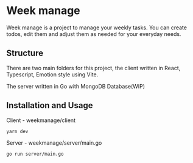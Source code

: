 # Week manage
Week manage is a project to manage your weekly tasks.
You can create todos, edit them and adjust them as needed for your everyday needs.

## Structure
There are two main folders for this project, the client written in React, Typescript, Emotion style using Vite.

The server written in Go with MongoDB Database(WIP)

## Installation and Usage

Client - weekmanage/client

```bash
yarn dev
```

Server - weekmanage/server/main.go


```bash
go run server/main.go
```